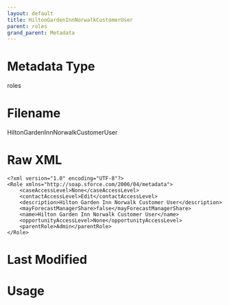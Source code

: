 ```yaml
---
layout: default
title: HiltonGardenInnNorwalkCustomerUser
parent: roles
grand_parent: Metadata
---
```

# Metadata Type
roles


# Filename 
HiltonGardenInnNorwalkCustomerUser


# Raw XML
```
<?xml version="1.0" encoding="UTF-8"?>
<Role xmlns="http://soap.sforce.com/2006/04/metadata">
    <caseAccessLevel>None</caseAccessLevel>
    <contactAccessLevel>Edit</contactAccessLevel>
    <description>Hilton Garden Inn Norwalk Customer User</description>
    <mayForecastManagerShare>false</mayForecastManagerShare>
    <name>Hilton Garden Inn Norwalk Customer User</name>
    <opportunityAccessLevel>None</opportunityAccessLevel>
    <parentRole>Admin</parentRole>
</Role>
```


# Last Modified


# Usage
